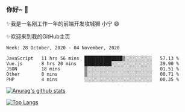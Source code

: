 ### 你好~  👋

✨我是一名刚工作一年的前端开发攻城狮 小宁 😄

✨欢迎来到我的GitHub主页
<!--
**7148505/7148505** is a ✨ _special_ ✨ repository because its `README.md` (this file) appears on your GitHub profile.

Here are some ideas to get you started:

- 🔭 I’m currently working on ...
- 🌱 I’m currently learning ...
- 👯 I’m looking to collaborate on ...
- 🤔 I’m looking for help with ...
- 💬 Ask me about ...
- 📫 How to reach me: ...
- 😄 Pronouns: ...
- ⚡ Fun fact: ...
-->

<!--START_SECTION:waka-->
```text
Week: 28 October, 2020 - 04 November, 2020

JavaScript   11 hrs 56 mins  ██████████████▒░░░░░░░░░░   57.13 % 
Vue.js       8 hrs 20 mins   ██████████░░░░░░░░░░░░░░░   39.90 % 
JSON         18 mins         ▒░░░░░░░░░░░░░░░░░░░░░░░░   01.51 % 
Other        8 mins          ▒░░░░░░░░░░░░░░░░░░░░░░░░   00.71 % 
PHP          4 mins          ░░░░░░░░░░░░░░░░░░░░░░░░░   00.35 % 
```
<!--END_SECTION:waka-->

[![Anurag's github stats](https://github-readme-stats.vercel.app/api?username=ZhangNing-debug)](https://github.com/anuraghazra/github-readme-stats)

[![Top Langs](https://github-readme-stats.vercel.app/api/top-langs/?username=ZhangNing-debug&layout=compact)](https://github.com/anuraghazra/github-readme-stats)
